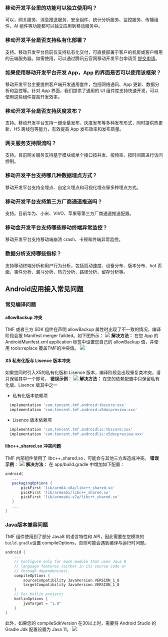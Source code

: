 ### 移动开发平台里的功能可以独立使用吗？
可以，网关服务、消息推送服务、安全组件、统计分析服务、监控服务、传播组件、AI 组件等功能都可以独立应用到移动服务中。

### 移动开发平台是否支持私有化部署？
支持。移动开发平台目前仅支持私有化交付，可直接部署于客户的机房或客户租用的云端服务器。如需使用，可以通过腾讯云官网移动开发平台申请页 [提交申请](https://cloud.tencent.com/apply/p/d05bfm5hjoc)。

### 如果使用移动开发平台开发 App，App 的界面是否可以使用该框架？
移动开发平台主要提供客户端开发通用套件，包括网络通讯、App 更新、数据分析和监控等。针对 App 界面，我们提供了通用的 UI 组件库支持快速开发，可以使用这些组件提高开发效率。

### 移动开发平台是否支持灰度发布？
支持。移动开发平台支持一键全量发布、灰度发布等多种发布形式，同时提供热更新、H5 离线包等能力，有效提高 App 发布效率和发布质量。

### 网关服务支持限流吗？
支持。目前网关服务支持基于模块或单个接口按并发、按频率、按时间窗进行访问控制。

### 移动开发平台支持哪几种数据埋点方式？
移动开发平台支持全埋点、自定义埋点和可视化埋点等多种埋点方式。

### 移动开发平台支持第三方厂商通道推送吗？
支持。目前华为、小米、VIVO、苹果等第三方厂商通道推送配置。

### 移动金开发平台支持哪些移动终端异常监控？
移动开发平台支持移动端崩溃 crash、卡顿和终端异常监控。

### 数据分析支持哪些指标？
支持移动终端分析和用户行为分析，包括启动速度、设备分布、版本分布、hot 页面、事件分析、漏斗分析、热力分析、路径分析、留存分析等。


## Android应用接入常见问题

### 常见编译问题

#### allowBackup 冲突
TMF 或者三方 SDK 组件在声明 allowBackup 属性时出现了不一致的情况，编译阶段会报 Manifest merger failded。如下图所示：
![](https://qcloudimg.tencent-cloud.cn/raw/eaab0d824ca31c4aef6af563e00bbd2d.png)
**解决方法：**
在您 App 的 AndroidManifest.xml application 标签中设置您自己的 allowBackup 值，并使用 tools:replace 覆盖TMF的冲突值。
![](https://qcloudimg.tencent-cloud.cn/raw/462b6202e3bcbcbaff098752bc96ed6a.png)

#### X5 私有化版与 Lisence 版本冲突
如果您同时引入X5的私有化版和 Lisence 版本，编译阶段会出现重复类冲突，请只保留其中一个即可。
**错误示例**：
![](https://qcloudimg.tencent-cloud.cn/raw/8679cee14a466b55ae11ce6a6b4ddff2.png)
**解决方法：**
在您的依赖配置中只保留私有化版、Lisence 版其中之一
- 私有化版本依赖项
```groovy
  implementation 'com.tencent.tmf.android:tbscore:xxx'
  implementation 'com.tencent.tmf.android:x5docpreview:xxx'
```
- Lisence 版本依赖项
```groovy
  implementation 'com.tencent.tmf.androidlic:tbscore:xxx'
  implementation 'com.tencent.tmf.androidlic:x5docpreview:xxx'
```

#### libc++_shared.so 冲突问题
TMF 内部组件使用了 libc++_shared.so，可能会与其他三方库造成冲突。
**错误示例**：
![](https://qcloudimg.tencent-cloud.cn/raw/285592ad15bd4ae4a504a77a55bc5c60.png)
**解决方法**：
在 app/build.gradle 中增加如下配置：
```groovy
android{
   ...
   packagingOptions {
	   pickFirst 'lib/arm64-v8a/libc++_shared.so'
	   pickFirst 'lib/armeabi/libc++_shared.so'
	   pickFirst 'lib/armeabi-v7a/libc++_shared.so'
   }
   ...
}
```

### Java版本兼容问题
TMF 组件使用到了部分 Java8 的语言特性和 API，因此需要在您模块的 `build.gradle`设置 compileOptions，否则可能会遇到编译与运行时问题。
```groovy
android {
    ...
    // Configure only for each module that uses Java 8
    // language features (either in its source code or
    // through dependencies).
    compileOptions {
        sourceCompatibility JavaVersion.VERSION_1_8
        targetCompatibility JavaVersion.VERSION_1_8
    }
    // For Kotlin projects
    kotlinOptions {
        jvmTarget = "1.8"
    }
}
```
此外，如果您的 compileSdkVersion 在30以上时，需要将 Android Studio 的 Gradle Jdk 配置设置为 Java 11。
![](https://qcloudimg.tencent-cloud.cn/raw/2796bf3edcc513031618c614e7640eda.png)
